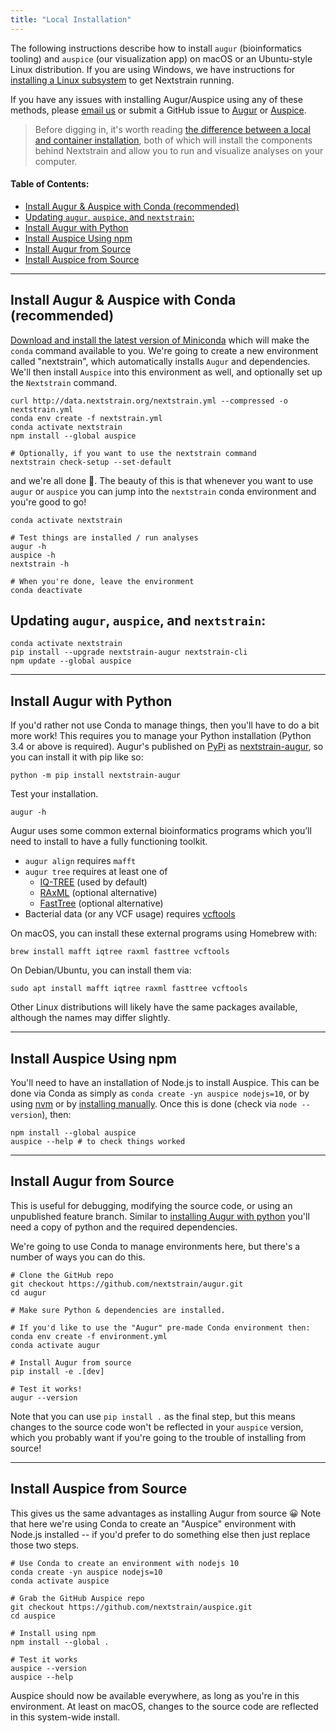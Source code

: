 ```yaml
---
title: "Local Installation"
---
```



The following instructions describe how to install `augur` (bioinformatics tooling) and `auspice` (our visualization app) on macOS or an Ubuntu-style Linux distribution.
If you are using Windows, we have instructions for [installing a Linux subsystem](/docs/getting-started/windows-help) to get Nextstrain running.

If you have any issues with installing Augur/Auspice using any of these methods, please [email us](mailto:hello@nextstrain.org) or submit a GitHub issue to [Augur](https://github.com/nextstrain/augur/issues) or [Auspice](https://github.com/nextstrain/auspice/issues).

> Before digging in, it's worth reading [the difference between a local and container installation](/docs/getting-started/local-vs-container-install), both of which will install the components behind Nextstrain and allow you to run and visualize analyses on your computer.



#### Table of Contents:
- [Install Augur & Auspice with Conda (recommended)](#install-augur--auspice-with-conda-recommended)
- [Updating `augur`, `auspice`, and `nextstrain`:](#updating-augur-auspice-and-nextstrain)
- [Install Augur with Python](#install-augur-with-python)
- [Install Auspice Using npm](#install-auspice-using-npm)
- [Install Augur from Source](#install-augur-from-source)
- [Install Auspice from Source](#install-auspice-from-source)



---
## Install Augur & Auspice with Conda (recommended)

[Download and install the latest version of Miniconda](https://conda.io/miniconda.html) which will make the `conda` command available to you.
We're going to create a new environment called "nextstrain", which automatically installs `Augur` and dependencies.
We'll then install `Auspice` into this environment as well, and optionally set up the `Nextstrain` command.


```
curl http://data.nextstrain.org/nextstrain.yml --compressed -o nextstrain.yml
conda env create -f nextstrain.yml
conda activate nextstrain
npm install --global auspice

# Optionally, if you want to use the nextstrain command
nextstrain check-setup --set-default
```

and we're all done 🙌.
The beauty of this is that whenever you want to use `augur` or `auspice` you can jump into the `nextstrain` conda environment and you're good to go!

```
conda activate nextstrain

# Test things are installed / run analyses
augur -h
auspice -h
nextstrain -h

# When you're done, leave the environment
conda deactivate
```


## Updating `augur`, `auspice`, and `nextstrain`:

```
conda activate nextstrain
pip install --upgrade nextstrain-augur nextstrain-cli
npm update --global auspice
```

---

## Install Augur with Python

If you'd rather not use Conda to manage things, then you'll have to do a bit more work!
This requires you to manage your Python installation (Python 3.4 or above is required).
Augur's published on [PyPi](https://pypi.org/) as [nextstrain-augur](https://pypi.org/project/nextstrain-augur), so you can install it with pip like so:

```
python -m pip install nextstrain-augur
```

Test your installation.

```
augur -h
```

Augur uses some common external bioinformatics programs which you’ll need to install to have a fully functioning toolkit.
* `augur align` requires `mafft`
* `augur tree` requires at least one of
  * [IQ-TREE](http://www.iqtree.org/) (used by default)
  * [RAxML](https://sco.h-its.org/exelixis/web/software/raxml/) (optional alternative)
  * [FastTree](http://www.microbesonline.org/fasttree/) (optional alternative)
* Bacterial data (or any VCF usage) requires [vcftools](https://vcftools.github.io/)


On macOS, you can install these external programs using Homebrew with:

```
brew install mafft iqtree raxml fasttree vcftools
```

On Debian/Ubuntu, you can install them via:

```
sudo apt install mafft iqtree raxml fasttree vcftools
```

Other Linux distributions will likely have the same packages available, although the names may differ slightly.

---
## Install Auspice Using npm

You'll need to have an installation of Node.js to install Auspice. This can be done via Conda as simply as `conda create -yn auspice nodejs=10`, or by using [nvm](https://github.com/nvm-sh/nvm) or by [installing manually](https://nodesource.com/blog/installing-node-js-tutorial-using-nvm-on-mac-os-x-and-ubuntu/).
Once this is done (check via `node --version`), then:

```
npm install --global auspice
auspice --help # to check things worked
```

---
## Install Augur from Source

This is useful for debugging, modifying the source code, or using an unpublished feature branch.
Similar to [installing Augur with python](#install-augur-with-python) you'll need a copy of python and the required dependencies.

We're going to use Conda to manage environments here, but there's a number of ways you can do this.

```
# Clone the GitHub repo
git checkout https://github.com/nextstrain/augur.git
cd augur

# Make sure Python & dependencies are installed.

# If you'd like to use the "Augur" pre-made Conda environment then:
conda env create -f environment.yml
conda activate augur

# Install Augur from source
pip install -e .[dev]

# Test it works!
augur --version
```

Note that you can use `pip install .` as the final step, but this means changes to the source code won't be reflected in your `auspice` version, which you probably want if you're going to the trouble of installing from source!

---
## Install Auspice from Source

This gives us the same advantages as installing Augur from source 😀 Note that here we're using Conda to create an "Auspice" environment with Node.js installed -- if you'd prefer to do something else then just replace those two steps.


```
# Use Conda to create an environment with nodejs 10
conda create -yn auspice nodejs=10
conda activate auspice

# Grab the GitHub Auspice repo
git checkout https://github.com/nextstrain/auspice.git
cd auspice

# Install using npm
npm install --global .

# Test it works
auspice --version
auspice --help
```

Auspice should now be available everywhere, as long as you're in this environment.
At least on macOS, changes to the source code are reflected in this system-wide install.

